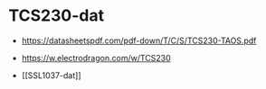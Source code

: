 
# TCS230-dat

- https://datasheetspdf.com/pdf-down/T/C/S/TCS230-TAOS.pdf

- https://w.electrodragon.com/w/TCS230



- [[SSL1037-dat]]